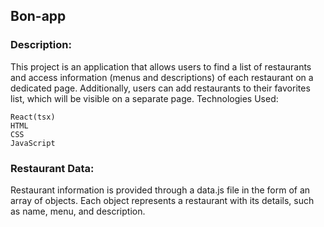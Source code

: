 ## Bon-app

### Description:

This project is an application that allows users to find a list of restaurants and access information (menus and descriptions) of each restaurant on a dedicated page. Additionally, users can add restaurants to their favorites list, which will be visible on a separate page.
Technologies Used:

    React(tsx)
    HTML
    CSS
    JavaScript

### Restaurant Data:

Restaurant information is provided through a data.js file in the form of an array of objects. Each object represents a restaurant with its details, such as name, menu, and description.
